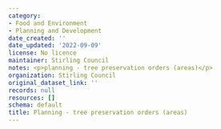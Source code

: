 ```yaml
---
category:
- Food and Environment
- Planning and Development
date_created: ''
date_updated: '2022-09-09'
license: No licence
maintainer: Stirling Council
notes: <p>planning - tree preservation orders (areas)</p>
organization: Stirling Council
original_dataset_link: ''
records: null
resources: []
schema: default
title: Planning - tree preservation orders (areas)
---
```

